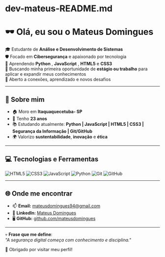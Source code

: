 # dev-mateus-README.md
# 🕶️ Olá, eu sou o Mateus Domingues  

🎓 Estudante de **Análise e Desenvolvimento de Sistemas**  
🛡️ Focado em **Cibersegurança** e apaixonado por tecnologia  
🌱 Aprendendo **Python** , **JavaScript** , **HTML5** e **CSS3**  
🧠 Buscando minha primeira oportunidade de **estágio ou trabalho** para aplicar e expandir meus conhecimentos  
🤝 Aberto a conexões, aprendizado e novos desafios  

---

## 📝 Sobre mim  
- 🏠 Moro em **Itaquaquecetuba- SP**  
- 🎂 Tenho **23 anos**  
- 📚 Estudando atualmente: **Python | JavaScript | HTML5 | CSS3 |  Segurança da Informação | Git/GitHub**  
- 🌍 Valorizo **sustentabilidade**, **inovação** e **ética**  

---

## 💻 Tecnologias e Ferramentas  

![HTML5](https://img.shields.io/badge/HTML5-0A0A0A?style=for-the-badge&logo=html5&logoColor=00ff00)  ![CSS3](https://img.shields.io/badge/CSS3-0A0A0A?style=for-the-badge&logo=css3&logoColor=00ff00)  ![JavaScript](https://img.shields.io/badge/JavaScript-0A0A0A?style=for-the-badge&logo=javascript&logoColor=00ff00)  ![Python](https://img.shields.io/badge/Python-0A0A0A?style=for-the-badge&logo=python&logoColor=00ff00)  ![Git](https://img.shields.io/badge/Git-0A0A0A?style=for-the-badge&logo=git&logoColor=00ff00)  ![GitHub](https://img.shields.io/badge/GitHub-0A0A0A?style=for-the-badge&logo=github&logoColor=00ff00)  

---


## 🌐 Onde me encontrar  

- 📫 **Email:** [mateusdomingues94@gmail.com](mailto:mateusdomingues94@gmail.com)  
- 💼 **LinkedIn:** [Mateus Domingues](www.linkedin.com/in/mateus-domingues-402868370)
- 🖥️ **GitHub:** [github.com/mateusdomingues](https://github.com/Matdsan2208/dev-mateus-README.md.git)  

---

💀 **Frase que me define**:  
*"A segurança digital começa com conhecimento e disciplina."*  

🚀 Obrigado por visitar meu perfil! 

